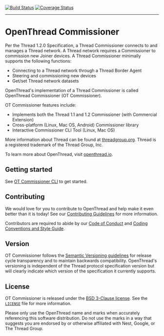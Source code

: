 [![Build Status][ot-comm-travis-svg]][ot-comm-travis] [![Coverage Status][ot-comm-codecov-svg]][ot-comm-codecov]

---

# OpenThread Commissioner

Per the Thread 1.2.0 Specification, a Thread Commissioner connects to and manages a Thread network. A Thread network requires a Commissioner to commission new Joiner devices. A Thread Commissioner minimally supports the following functions:

- Connecting to a Thread network through a Thread Border Agent
- Steering and commissioning new devices
- Get/set Thread network datasets

OpenThread's implementation of a Thread Commissioner is called OpenThread Commissioner (OT Commissioner).

OT Commissioner features include:

- Implements both the Thread 1.1 and 1.2 Commissioner (with Commercial Extension)
- Cross-platform (Linux, Mac OS, Android) Commissioner library
- Interactive Commissioner CLI Tool (Linux, Mac OS)

More information about Thread can be found at [threadgroup.org](http://threadgroup.org/). Thread is a registered trademark of the Thread Group, Inc.

To learn more about OpenThread, visit [openthread.io](https://openthread.io).

[ot-comm-travis]: https://travis-ci.org/openthread/ot-commissioner
[ot-comm-travis-svg]: https://travis-ci.org/openthread/ot-commissioner.svg?branch=master
[ot-comm-codecov]: https://codecov.io/gh/openthread/ot-commissioner
[ot-comm-codecov-svg]: https://codecov.io/gh/openthread/ot-commissioner/branch/master/graph/badge.svg

## Getting started

See [OT Commissioner CLI](src/app/cli/README.md) to get started.

## Contributing

We would love for you to contribute to OpenThread and help make it even better than it is today! See our [Contributing Guidelines](CONTRIBUTING.md) for more information.

Contributors are required to abide by our [Code of Conduct](CODE_OF_CONDUCT.md) and [Coding Conventions and Style Guide](https://google.github.io/styleguide/cppguide.html).

## Version

OT Commissioner follows the [Semantic Versioning guidelines](http://semver.org/) for release cycle transparency and to maintain backwards compatibility. OpenThread's versioning is independent of the Thread protocol specification version but will clearly indicate which version of the specification it currently supports.

## License

OT Commissioner is released under the [BSD 3-Clause license](LICENSE). See the [`LICENSE`](LICENSE) file for more information.

Please only use the OpenThread name and marks when accurately referencing this software distribution. Do not use the marks in a way that suggests you are endorsed by or otherwise affiliated with Nest, Google, or The Thread Group.

